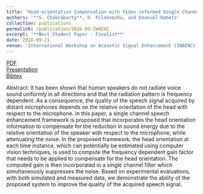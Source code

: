 ```yaml
---
title: "Head-orientation Compensation with Video-informed Single Channel Speech Enhancement"
authors: '**S. Chakrabarty**, D. Pilakeezhu, and Emanuël Habets'
collection: publications
permalink: /publication/2016-09-IWAENC
excerpt: '**Best Student Paper - Finalist**'
date: 2016-09-21
venue: 'International Workshop on Acoustic Signal Enhancement (IWAENC), China'
---
```


<i class="fa fa-file-pdf-o" aria-hidden="true"></i> [PDF](http://Soumitro-Chakrabarty.github.io/files/16_IWAENC_paper.pdf)   
<i class="fa fa-television" aria-hidden="true"></i> 
[Presentation](http://Soumitro-Chakrabarty.github.io/files/16_IWAENC_presentation.pdf)   
<i class="fa fa-book" aria-hidden="true"></i> [Bibtex](http://Soumitro-Chakrabarty.github.io/files/16_IWAENC_bib.tex)


Abstract: It has been shown that human speakers do not radiate voice sound
uniformly in all directions and that the radiation pattern is frequency
dependent. As a consequence, the quality of the speech signal acquired
by distant microphones depends on the relative orientation of
the head with respect to the microphone. In this paper, a single channel
speech enhancement framework is proposed that incorporates
the head orientation information to compensate for the reduction in
sound energy due to the relative orientation of the speaker with respect
to the microphone, while attenuating the noise. In the proposed
framework, the head orientation at each time instance, which can potentially
be estimated using computer vision techniques, is used to
compute the frequency dependent gain factor that needs to be applied
to compensate for the head orientation. The computed gain
is then incorporated in a single channel filter which simultaneously
suppresses the noise. Based on experimental evaluations, with both
simulated and measured data, we demonstrate the ability of the proposed
system to improve the quality of the acquired speech signal.

